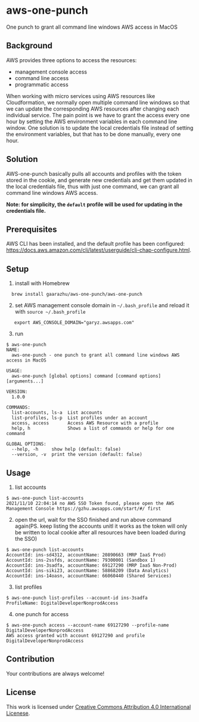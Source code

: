 # aws-one-punch
One punch to grant all command line windows AWS access in MacOS

## Background ##
AWS provides three options to access the resources:
* management console access
* command line access
* programmatic access

When working with micro services using AWS resources like Cloudformation, we normally open multiple command line windows so that we can update the corresponding AWS resources after changing each individual service. The pain point is we have to grant the access every one hour by setting the AWS environment variables in each command line window. One solution is to update the local credentials file instead of setting the environment variables, but that has to be done manually, every one hour.

## Solution ##
AWS-one-punch basically pulls all accounts and profiles with the token stored in the cookie, and generate new credentials and get them updated in the local credentials file, thus with just one command, we can grant all command line windows AWS access.

**Note: for simplicity, the `default` profile will be used for updating in the credentials file.**

## Prerequisites ##
AWS CLI has been installed, and the default profile has been configured: https://docs.aws.amazon.com/cli/latest/userguide/cli-chap-configure.html.

## Setup ##
1. install with Homebrew
 ```
   brew install gaarazhu/aws-one-punch/aws-one-punch
 ```
2. set AWS management console domain in `~/.bash_profile` and reload it with `source ~/.bash_profile`
```
   export AWS_CONSOLE_DOMAIN="garyz.awsapps.com"
 ```
3. run
 ```
$ aws-one-punch
NAME:
   aws-one-punch - one punch to grant all command line windows AWS access in MacOS

USAGE:
   aws-one-punch [global options] command [command options] [arguments...]

VERSION:
   1.0.0

COMMANDS:
   list-accounts, ls-a  List accounts
   list-profiles, ls-p  List profiles under an account
   access, access       Access AWS Resource with a profile
   help, h              Shows a list of commands or help for one command

GLOBAL OPTIONS:
   --help, -h     show help (default: false)
   --version, -v  print the version (default: false)
```

## Usage ##
1. list accounts
```
$ aws-one-punch list-accounts
2021/11/10 22:04:14 no AWS SSO Token found, please open the AWS Management Console https://gzhu.awsapps.com/start/#/ first
```

2. open the url, wait for the SSO finished and run above command again(PS. keep listing the accounts unitl it works as the token will only be written to local cookie after all resources have been loaded during the SSO)
```
$ aws-one-punch list-accounts
AccountId: ins-sd4312, accountName: 20890663 (MRP IaaS Prod)
AccountId: ins-2ssfds, accountName: 79300001 (Sandbox 1)
AccountId: ins-3sadfa, accountName: 69127290 (MRP IaaS Non-Prod)
AccountId: ins-siki23, accountName: 58868209 (Data Analytics)
AccountId: ins-14oasn, accountName: 66060440 (Shared Services)
```

3. list profiles
```
$ aws-one-punch list-profiles --account-id ins-3sadfa
ProfileName: DigitalDeveloperNonprodAccess
```
4. one punch for access
```
$ aws-one-punch access --account-name 69127290 --profile-name DigitalDeveloperNonprodAccess
AWS access granted with account 69127290 and profile DigitalDeveloperNonprodAccess
```

## Contribution ##
Your contributions are always welcome!

## License ##
This work is licensed under [Creative Commons Attribution 4.0 International Licenese](https://creativecommons.org/licenses/by/4.0/).
